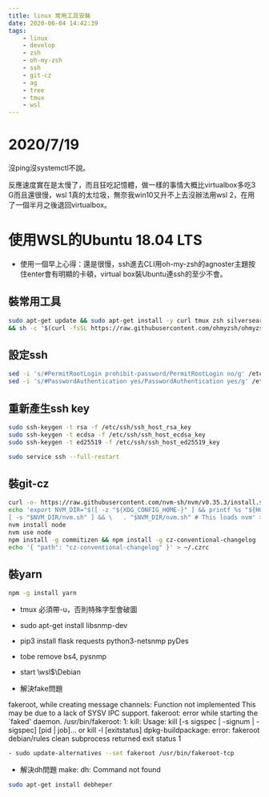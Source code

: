```yaml
---
title: linux 常用工具安裝
date: 2020-06-04 14:42:39
tags:
	- linux
	- develop
	- zsh
	- oh-my-zsh
	- ssh
	- git-cz
	- ag
	- tree
	- tmux
	- wsl
---
```


# 2020/7/19 
沒ping沒systemctl不說。

反應速度實在是太慢了，而且狂吃記憶體，做一樣的事情大概比virtualbox多吃3 G而且還很慢，wsl 1真的太垃圾，無奈我win10又升不上去沒辦法用wsl 2，在用了一個半月之後退回virtualbox。

# 使用WSL的Ubuntu 18.04 LTS
* 使用一個早上心得：還是很慢，ssh進去CLI用oh-my-zsh的agnoster主題按住enter會有明顯的卡頓，virtual box裝Ubuntu連ssh的至少不會。

## 裝常用工具
```bash
sudo apt-get update && sudo apt-get install -y curl tmux zsh silversearcher-ag git tree python3-pip vim htop openssh-server tig\
&& sh -c "$(curl -fsSL https://raw.githubusercontent.com/ohmyzsh/ohmyzsh/master/tools/install.sh)"
```

## 設定ssh
```bash
sed -i 's/#PermitRootLogin prohibit-password/PermitRootLogin no/g' /etc/ssh/sshd_config
sed -i 's/#PasswordAuthentication yes/PasswordAuthentication yes/g' /etc/ssh/sshd_config
```
## 重新產生ssh key

```bash
sudo ssh-keygen -t rsa -f /etc/ssh/ssh_host_rsa_key
sudo ssh-keygen -t ecdsa -f /etc/ssh/ssh_host_ecdsa_key
sudo ssh-keygen -t ed25519 -f /etc/ssh/ssh_host_ed25519_key

sudo service ssh --full-restart
```
## 裝git-cz

```bash
curl -o- https://raw.githubusercontent.com/nvm-sh/nvm/v0.35.3/install.sh | bash
echo 'export NVM_DIR="$([ -z "${XDG_CONFIG_HOME-}" ] && printf %s "${HOME}/.nvm" || printf %s "${XDG_CONFIG_HOME}/nvm")"
[ -s "$NVM_DIR/nvm.sh" ] && \	. "$NVM_DIR/nvm.sh" # This loads nvm' >> "$HOME/.$(ps | grep `echo $$` | awk '{ print $4 }')rc"
nvm install node
nvm use node
npm install -g commitizen && npm install -g cz-conventional-changelog
echo '{ "path": "cz-conventional-changelog" }' > ~/.czrc
```

## 裝yarn
```bash
npm -g install yarn
```

- tmux 必須帶-u，否則特殊字型會破圖

- sudo apt-get install libsnmp-dev
- pip3 install flask requests python3-netsnmp pyDes
- tobe remove bs4, pysnmp


- start \\wsl$\Debian

* 解決fake問題

fakeroot, while creating message channels: Function not implemented
This may be due to a lack of SYSV IPC support.
fakeroot: error while starting the `faked' daemon.
/usr/bin/fakeroot: 1: kill: Usage: kill [-s sigspec | -signum | -sigspec] [pid | job]... or
kill -l [exitstatus]
dpkg-buildpackage: error: fakeroot debian/rules clean subprocess returned exit status 1

```sh
- sudo update-alternatives --set fakeroot /usr/bin/fakeroot-tcp
```

* 解決dh問題 make: dh: Command not found

```sh
sudo apt-get install debheper
```